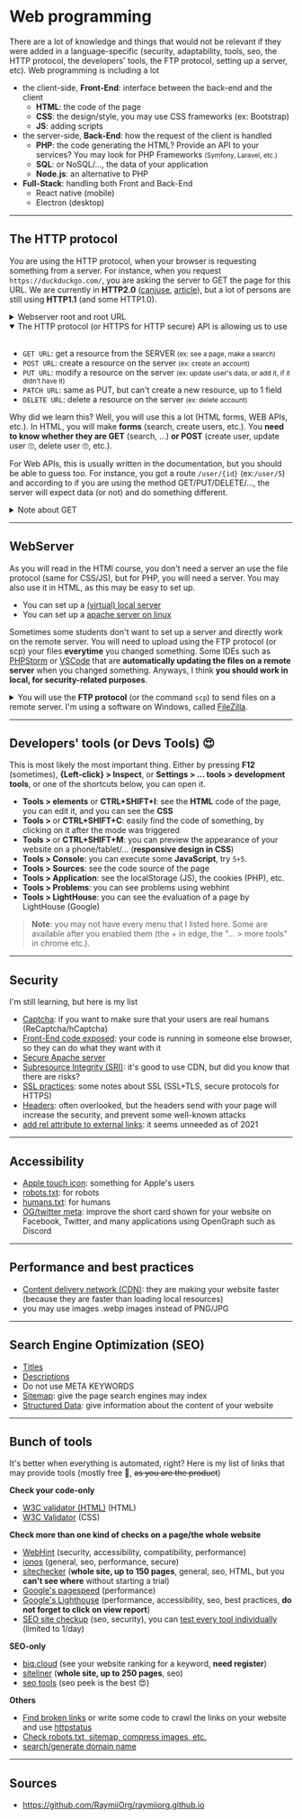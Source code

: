 # Web programming

There are a lot of knowledge and things that would not be relevant if they were added in a language-specific (security, adaptability, tools, seo, the HTTP protocol, the developers' tools, the FTP protocol, setting up a server, etc). Web programming is including a lot

* the client-side, **Front-End**: interface between the back-end and the client
  * **HTML**: the code of the page
  * **CSS**: the design/style, you may use CSS frameworks (ex: Bootstrap)
  * **JS**: adding scripts
* the server-side, **Back-End**: how the request of the client is handled
  * **PHP**: the code generating the HTML? Provide an API to your services? You may look for PHP Frameworks <small>(Symfony, Laravel, etc.)</small>
  * **SQL**: or NoSQL/..., the data of your application
  * **Node.js**: an alternative to PHP
* **Full-Stack**: handling both Front and Back-End
  * React native (mobile)
  * Electron (desktop)

<hr class="sl">

## The HTTP protocol

You are using the HTTP protocol, when your browser is requesting something from a server. For instance, when you request `https://duckduckgo.com/`, you are asking the server to GET the page for this URL. We are currently in **HTTP2.0** ([caniuse](https://caniuse.com/http2), [article](https://www.digitalocean.com/community/tutorials/http-1-1-vs-http-2-what-s-the-difference)), but a lot of persons are still using **HTTP1.1** (and some HTTP1.0).

<details class="details-border">
<summary>Webserver root and root URL</summary>

* when settings up a server, you will make a folder available at an URL. Let's say you made it like this
  * **webserver root**: `/path/to/www/`
  * **base/root url**: `https://myurl.com/`
* As you could guess, this is working like a path, so you could write `https://myurl.com/folder/my_file.html` for `/path/to/www/folder/my_file.html`
  * A lot of programmers are using routers, so this won't always be the case <small>(ex: this website)</small>
  * By default, if you don't write a file in the URL, then `index.html` <small>(or php, or index.extension, according to the list in your configuration)</small> will be loaded <small>(if you got one in the folder associated with the current URL)</small>

For instance, `https://duckduckgo.com/` is the same as `https://duckduckgo.com/index.html`.
</details>

<details class="details-border" open>
<summary>The HTTP protocol (or HTTPS for HTTP secure) API is allowing us to use</summary>
<br>

* `GET URL`: get a resource from the SERVER  <small>(ex: see a page, make a search)</small>
* `POST URL`: create a resource on the server <small>(ex: create an account)</small>
* `PUT URL`: modify a resource on the server <small>(ex: update user's data, or add it, if it didn't have it)</small>
* `PATCH URL`: same as PUT, but can't create a new resource, up to 1 field
* `DELETE URL`: delete a resource on the server <small>(ex: delete account)</small>
</details>

Why did we learn this? Well, you will use this a lot (HTML forms, WEB APIs, etc.). In HTML, you will make **forms** (search, create users, etc.). You **need to know whether they are GET** (search, ...) **or POST** (create user, update user 🙄, delete user 🙄, etc.).

For Web APIs, this is usually written in the documentation, but you should be able to guess too. For instance, you got a route `/user/{id}` (ex:`/user/5`) and according to if you are using the method GET/PUT/DELETE/..., the server will expect data (or not) and do something different.

<details class="details-e">
<summary>Note about GET</summary>

When requesting a webpage, you are calling `GET URL`. But you can add parameters. Let's say you are making a search, you can tell us when requesting the page, what's the user is searching using this syntax `?name=value&another=value&...` such as `GET URL?q=hello%20World` (encoded version of "Hello{space}World"). Anyone can share this URL, and it will open the same page, because the query is inside the URL.
</details>

<hr class="sr">

## WebServer

As you will read in the HTMl course, you don't need a server an use the file protocol (same for CSS/JS), but for PHP, you will need a server. You may also use it in HTML, as this may be easy to set up.

* You can set up a [(virtual) local server](setup/wamp.md)
* You can set up a [apache server on linux](setup/apache.md)

Sometimes some students don't want to set up a server and directly work on the remote server. You will need to upload using the FTP protocol (or scp) your files **everytime** you changed something. Some IDEs such as [PHPStorm](../../tools/jetbrains/index.md#phpstorm) or [VSCode](https://code.visualstudio.com/docs/remote/ssh) that are **automatically updating the files on a remote server** when you changed something. Anyways, I think **you should work in local, for security-related purposes**.

<details>
<summary>You will use the <b>FTP protocol</b> (or the command <code>scp</code>) to send files on a remote server. I'm using a software on Windows, called <a href="https://filezilla-project.org/" target="_blank" rel="noopener noreferrer">FileZilla</a>.</summary>
<br>

* once started, go to File > Site Manager
* New site (give it a name in the left column)
  * SFTP (use ssh credentials to login)
  * host (ex: `pedago-etu.ensiie.fr`, server url)
  * check ask for password
  * user (ex: `firstname.lastname`)
  * ok and close
* Then now that the config is saved,

Then every time you want to upload files

* click on the right arrow near the logo below "File"
* click on the configuration name
* connect, click on "yes" (if this is the first connection)
* then you should be able to browser, open, send/get files on your remote server
</details>

<hr class="sr">

## Developers' tools (or Devs Tools) 😍

This is most likely the most important thing. Either by pressing **F12** (sometimes), **{Left-click} > Inspect**, or **Settings > ... tools > development tools**, or one of the shortcuts below, you can open it.

* **Tools > elements** or **CTRL+SHIFT+I**: see the **HTML** code of the page, you can edit it, and you can see the **CSS**
* **Tools > <i class="bi bi-box-arrow-in-up-left"></i>** or **CTRL+SHIFT+C**: easily find the code of something, by clicking on it after the mode was triggered
* **Tools > <i class="bi bi-window"></i>** or **CTRL+SHIFT+M**: you can preview the appearance of your website on a phone/tablet/... (**responsive design in CSS**)
* **Tools > Console**: you can execute some **JavaScript**, try `5+5`.
* **Tools > Sources**: see the code source of the page
* **Tools > Application**: see the localStorage (JS), the cookies (PHP), etc.
* **Tools > Problems**: you can see problems using webhint
* **Tools > LightHouse**: you can see the evaluation of a page by LightHouse (Google)

> **Note**: you may not have every menu that I listed here. Some are available after you enabled them (the + in edge, the "... > more tools" in chrome etc.).

<hr class="sr">

## Security

I'm still learning, but here is my list

* [Captcha](security/captcha.md): if you want to make sure that your users are real humans (ReCaptcha/hCaptcha)
* [Front-End code exposed](security/code.md): your code is running in someone else browser, so they can do what they want with it
* [Secure Apache server](security/apache.md)
* [Subresource Integrity (SRI)](security/sri.md): it's good to use CDN, but did you know that there are risks?
* [SSL practices](security/ssl.md): some notes about SSL (SSL+TLS, secure protocols for HTTPS)
* [Headers](security/headers.md): often overlooked, but the headers send with your page will increase the security, and prevent some well-known attacks
* [add rel attribute to external links](security/links.md): it seems unneeded as of 2021

<hr class="sl">

## Accessibility

* [Apple touch icon](accessibility/apple-touch.md): something for Apple's users
* [robots.txt](accessibility/robots.md): for robots
* [humans.txt](accessibility/humans.md): for humans
* [OG/twitter meta](seo/og-twitter.md): improve the short card shown for your website on Facebook, Twitter, and many applications using OpenGraph such as Discord

<hr class="sr">

## Performance and best practices

* [Content delivery network (CDN)](performance/cdn.md): they are making your website faster (because they are faster than loading local resources)
* you may use images .webp images instead of PNG/JPG

<hr class="sl">

## Search Engine Optimization (SEO)

* [Titles](seo/titles.md)
* [Descriptions](seo/descriptions.md)
* Do not use META KEYWORDS
* [Sitemap](seo/sitemap.md): give the page search engines may index
* [Structured Data](seo/structured.md): give information about the content of your website

<hr class="sr">

## Bunch of tools

It's better when everything is automated, right? Here is my list of links that may provide tools (mostly free 🤑, <s>as you are the product</s>)

**Check your code-only**

* [W3C validator (HTML)](https://validator.w3.org/) (HTML)
* [W3C Validator](https://jigsaw.w3.org/css-validator/) (CSS)

**Check more than one kind of checks on a page/the whole website**

* [WebHint](https://webhint.io/scanner/) (security, accessibility, compatibility, performance)
* [ionos](https://www.ionos.com/tools/website-checker) (general, seo, performance, secure)
* [sitechecker](https://sitechecker.pro/) (**whole site, up to 150 pages**, general, seo, HTML, but you **can't see where** without starting a trial)
* [Google's pagespeed](https://developers.google.com/speed/pagespeed/insights/) (performance)
* [Google's Lighthouse](https://web.dev/measure/) (performance, accessibility, seo, best practices, **do not forget to click on view report**)
* [SEO site checkup](https://seositecheckup.com/analysis) (seo, security), you can [test every tool individually](https://seositecheckup.com/tools) (limited to 1/day)

**SEO-only**

* [biq.cloud](https://biq.cloud/rank-intelligence/) (see your website ranking for a keyword, **need register**)
* [siteliner](https://www.siteliner.com/) (**whole site, up to 250 pages**, seo)
* [seo tools](https://www.sanderheilbron.nl/) (seo peek is the best 😍)

**Others**

* [Find broken links](https://www.drlinkcheck.com/) or write some code to crawl the links on your website and use [httpstatus](https://httpstatus.io/)
* [Check robots.txt, sitemap, compress images, etc.](https://www.websiteplanet.com/webtools/)
* [search/generate domain name](https://instantdomainsearch.com)

<hr class="sl">

## Sources

* <https://github.com/RaymiiOrg/raymiiorg.github.io>